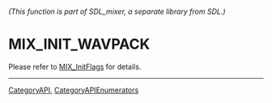 ###### (This function is part of SDL_mixer, a separate library from SDL.)
# MIX_INIT_WAVPACK

Please refer to [MIX_InitFlags](MIX_InitFlags) for details.

----
[CategoryAPI](CategoryAPI), [CategoryAPIEnumerators](CategoryAPIEnumerators)

